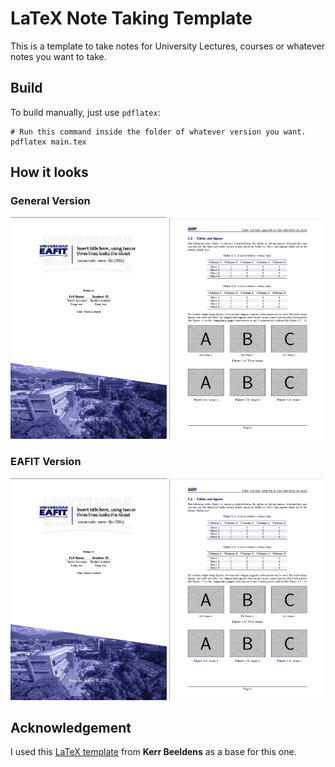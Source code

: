 # LaTeX Note Taking Template

This is a template to take notes for University Lectures, courses or whatever
notes you want to take.

## Build

To build manually, just use `pdflatex`:
```shell
# Run this command inside the folder of whatever version you want.
pdflatex main.tex
```

## How it looks

### General Version

<p>
    <img src="Assets/EAFIT_Version_00.png" alt="General_Version_00" width="250"/>
    <img src="Assets/EAFIT_Version_01.png" alt="General_Version_01" width="250"/>
</p>

### EAFIT Version

<p>
    <img src="Assets/EAFIT_Version_00.png" alt="General_Version_00" width="250"/>
    <img src="Assets/EAFIT_Version_01.png" alt="General_Version_01" width="250"/>
</p>

## Acknowledgement

I used this [LaTeX template](https://www.overleaf.com/latex/templates/report-template-v1-dot-0/xvtpxwgvmwyr) from **Kerr Beeldens** as a base for this one.